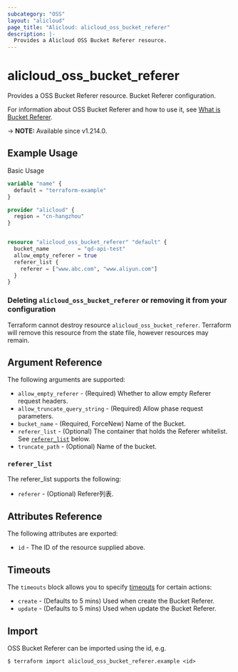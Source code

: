 ```yaml
---
subcategory: "OSS"
layout: "alicloud"
page_title: "Alicloud: alicloud_oss_bucket_referer"
description: |-
  Provides a Alicloud OSS Bucket Referer resource.
---
```


# alicloud_oss_bucket_referer

Provides a OSS Bucket Referer resource. Bucket Referer configuration.

For information about OSS Bucket Referer and how to use it, see [What is Bucket Referer](https://www.alibabacloud.com/help/en/).

-> **NOTE:** Available since v1.214.0.

## Example Usage

Basic Usage

```terraform
variable "name" {
  default = "terraform-example"
}

provider "alicloud" {
  region = "cn-hangzhou"
}


resource "alicloud_oss_bucket_referer" "default" {
  bucket_name         = "qd-api-test"
  allow_empty_referer = true
  referer_list {
    referer = ["www.abc.com", "www.aliyun.com"]
  }
}
```

### Deleting `alicloud_oss_bucket_referer` or removing it from your configuration

Terraform cannot destroy resource `alicloud_oss_bucket_referer`. Terraform will remove this resource from the state file, however resources may remain.

## Argument Reference

The following arguments are supported:
* `allow_empty_referer` - (Required) Whether to allow empty Referer request headers.
* `allow_truncate_query_string` - (Required) Allow phase request parameters.
* `bucket_name` - (Required, ForceNew) Name of the Bucket.
* `referer_list` - (Optional) The container that holds the Referer whitelist. See [`referer_list`](#referer_list) below.
* `truncate_path` - (Optional) Name of the bucket.

### `referer_list`

The referer_list supports the following:
* `referer` - (Optional) Referer列表.

## Attributes Reference

The following attributes are exported:
* `id` - The ID of the resource supplied above.

## Timeouts

The `timeouts` block allows you to specify [timeouts](https://www.terraform.io/docs/configuration-0-11/resources.html#timeouts) for certain actions:
* `create` - (Defaults to 5 mins) Used when create the Bucket Referer.
* `update` - (Defaults to 5 mins) Used when update the Bucket Referer.

## Import

OSS Bucket Referer can be imported using the id, e.g.

```shell
$ terraform import alicloud_oss_bucket_referer.example <id>
```